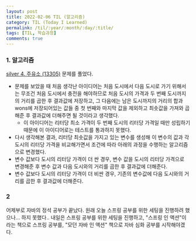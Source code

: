```yaml
---
layout: post
title: 2022-02-06 TIL (알고리즘) 
category: TIL (Today I Learned)
permalink: /til/:year/:month/:day/:title/
tags: [TIL, 학습과정]
comments: true
---
```




### 1. 알고리즘

[silver 4. 주유소 (13305)](https://sulimchoi.github.io/algorithm/2022/02/06/oilbank/) 문제를 풀었다.

- 문제를 보았을 때 처음 생각난 아이디어는 처음 도시에서 다음 도시로 가기 위해서는 무조건 처음 도시에서 충전을 해야하므로 처음 도시의 가격과 두 번째 도시까지의 거리를 곱한 후 결과값에 저장하고, 그 다음에는 남은 도시까지의 거리의 합과 wons에 저장되어있는 값들 중 첫 번째와 마지막 값을 제외하고 최솟값을 가져와 곱해준 후 결과값에 더해주면 될 것이라고 생각했다.
  - 이 아이디어는 리터당 최소 가격이 두 번째 도시의 리터당 가격일 때만 성립하기 때문에 이 아이디어로는 테스트를 통과하지 못했다.
-  다시 생각해본 결과, 리터당 최솟값을 가지고 있는 변수를 생성해 이 변수의 값과 각 도시의 리터당 가격을 비교해가면서 조건에 따라 아래의 과정을 수행하는 알고리즘으로 변경했다.
  - 변수 값보다 도시의 리터당 가격이 더 싼 경우, 변수 값을 도시의 리터당 가격으로 변경해준 후 변수 값과 다음 도시와의 거리를 곱한 후 결과값에 더해준다.
  - 변수 값보다 도시의 리터당 가격이 더 비싼 경우, 기존의 변수값에 다음 도시와의 거리를 곱한 후 결과값에 더해준다. 





### 2

어제부로 자바의 정석 공부가 끝났다. 원래 오늘 스프링 공부를 위한  세팅을 진행하려 했으나... 하지 못했다.. 내일은 스프링 공부를 위한 세팅을 진행하고, "스프링 인 액션"이라는 책으로 스프링 공부를, "모던 자바 인 액션" 책으로 자바 심화 공부를 시작해야겠다.
